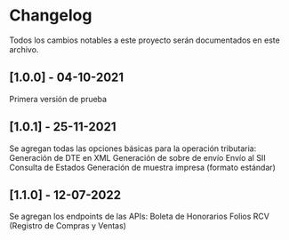 ﻿# Changelog

Todos los cambios notables a este proyecto serán documentados en este archivo.

## [1.0.0] - 04-10-2021

Primera versión de prueba

## [1.0.1] - 25-11-2021

Se agregan todas las opciones básicas para la operación tributaria:
Generación de DTE en XML
Generación de sobre de envío
Envío al SII
Consulta de Estados
Generación de muestra impresa (formato estándar)

## [1.1.0] - 12-07-2022

Se agregan los endpoints de las APIs:
Boleta de Honorarios
Folios
RCV (Registro de Compras y Ventas)